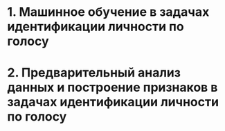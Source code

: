 # 1. Машинное обучение в задачах идентификации личности по голосу
# 2. Предварительный анализ данных и построение признаков в задачах идентификации личности по голосу
